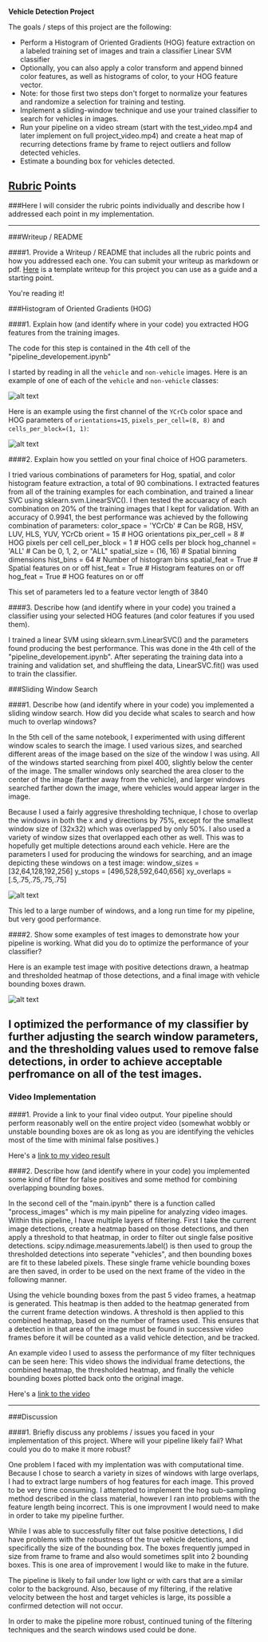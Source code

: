 **Vehicle Detection Project**

The goals / steps of this project are the following:

* Perform a Histogram of Oriented Gradients (HOG) feature extraction on a labeled training set of images and train a classifier Linear SVM classifier
* Optionally, you can also apply a color transform and append binned color features, as well as histograms of color, to your HOG feature vector. 
* Note: for those first two steps don't forget to normalize your features and randomize a selection for training and testing.
* Implement a sliding-window technique and use your trained classifier to search for vehicles in images.
* Run your pipeline on a video stream (start with the test_video.mp4 and later implement on full project_video.mp4) and create a heat map of recurring detections frame by frame to reject outliers and follow detected vehicles.
* Estimate a bounding box for vehicles detected.

[//]: # (Image References)
[image1]: ./output_images/car_notcar.png
[image2]: ./output_images/Hogs.jpg
[image3]: ./output_images/testboxes.jpg
[image4]: ./output_images/test_perf2.jpg

[video1]: ./project_video_detections.mp4
[video2]: ./project_video_test.mp4

## [Rubric](https://review.udacity.com/#!/rubrics/513/view) Points
###Here I will consider the rubric points individually and describe how I addressed each point in my implementation.  

---
###Writeup / README

####1. Provide a Writeup / README that includes all the rubric points and how you addressed each one.  You can submit your writeup as markdown or pdf.  [Here](https://github.com/udacity/CarND-Vehicle-Detection/blob/master/writeup_template.md) is a template writeup for this project you can use as a guide and a starting point.  

You're reading it!

###Histogram of Oriented Gradients (HOG)

####1. Explain how (and identify where in your code) you extracted HOG features from the training images.

The code for this step is contained in the 4th cell of the "pipeline_developement.ipynb"

I started by reading in all the `vehicle` and `non-vehicle` images.  Here is an example of one of each of the `vehicle` and `non-vehicle` classes:

![alt text][image1]

Here is an example using the first channel of the `YCrCb` color space and HOG parameters of `orientations=15`, `pixels_per_cell=(8, 8)` and `cells_per_block=(1, 1)`:

![alt text][image2]

####2. Explain how you settled on your final choice of HOG parameters.

I tried various combinations of parameters for Hog, spatial, and color histogram feature extraction, a total of 90 combinations. I extracted features from all of the training examples for each combination, and trained a linear SVC using sklearn.svm.LinearSVC(). I then tested the accuaracy of each combination on 20% of the training images that I kept for validation. With an accuracy of 0.9941, the best performance was achieved by the following combination of parameters:
color_space = 'YCrCb' # Can be RGB, HSV, LUV, HLS, YUV, YCrCb
orient = 15  # HOG orientations
pix_per_cell = 8 # HOG pixels per cell
cell_per_block = 1 # HOG cells per block
hog_channel = 'ALL' # Can be 0, 1, 2, or "ALL"
spatial_size = (16, 16) # Spatial binning dimensions
hist_bins = 64    # Number of histogram bins
spatial_feat = True # Spatial features on or off
hist_feat = True # Histogram features on or off
hog_feat = True # HOG features on or off

This set of parameters led to a feature vector length of 3840

####3. Describe how (and identify where in your code) you trained a classifier using your selected HOG features (and color features if you used them).

I trained a linear SVM using sklearn.svm.LinearSVC() and the parameters found producing the best performance. This was done in the 4th cell of the "pipeline_developement.ipynb". After seperating the training data into a training and validation set, and shuffleing the data, LinearSVC.fit() was used to train the classifier.

###Sliding Window Search

####1. Describe how (and identify where in your code) you implemented a sliding window search.  How did you decide what scales to search and how much to overlap windows?

In the 5th cell of the same notebook, I experimented with using different window scales to search the image. I used various sizes, and searched different areas of the image based on the size of the window I was using. All of the windows started searching from pixel 400, slightly below the center of the image. The smaller windows only searched the area closer to the center of the image (farther away from the vehicle), and larger windows searched farther down the image, where vehicles would appear larger in the image.

Because I used a fairly aggresive thresholding technique, I chose to overlap the windows in both the x and y directions by 75%, except for the smallest window size of (32x32) which was overlapped by only 50%. I also used a variety of window sizes that overlapped each other as well. This was to hopefully get multiple detections around each vehicle. Here are the parameters I used for producing the windows for searching, and an image depicting these windows on a test image:
window_sizes = [32,64,128,192,256]
y_stops = [496,528,592,640,656]
xy_overlaps = [.5,.75,.75,.75,.75]

![alt text][image3]

This led to a large number of windows, and a long run time for my pipeline, but very good performance.

####2. Show some examples of test images to demonstrate how your pipeline is working.  What did you do to optimize the performance of your classifier?

Here is an example test image with positive detections drawn, a heatmap and thresholded heatmap of those detections, and a final image with vehicle bounding boxes drawn.
 
![alt text][image4]

I optimized the performance of my classifier by further adjusting the search window parameters, and the thresholding values used to remove false detections, in order to achieve acceptable perfromance on all of the test images.
---

### Video Implementation

####1. Provide a link to your final video output.  Your pipeline should perform reasonably well on the entire project video (somewhat wobbly or unstable bounding boxes are ok as long as you are identifying the vehicles most of the time with minimal false positives.)

Here's a [link to my video result](./project_video_detections.mp4)


####2. Describe how (and identify where in your code) you implemented some kind of filter for false positives and some method for combining overlapping bounding boxes.

In the second cell of the "main.ipynb" there is a function called "process_images" which is my main pipeline for analyzing video images. Within this pipeline, I have multiple layers of filtering. First I take the current image detections, create a heatmap based on those detections, and then apply a threshold to that heatmap, in order to filter out single false positive detections. scipy.ndimage.measurements.label() is then used to group the thresholded detections into seperate "vehicles", and then bounding boxes are fit to these labeled pixels. These single frame vehicle bounding boxes are then saved, in order to be used on the next frame of the video in the following manner.

Using the vehicle bounding boxes from the past 5 video frames, a heatmap is generated. This heatmap is then added to the heatmap generated from the current frame detection windows. A threshold is then applied to this combined heatmap, based on the number of frames used. This ensures that a detection in that area of the image must be found in successive video frames before it will be counted as a valid vehicle detection, and be tracked. 

An example video I used to assess the performance of my filter techniques can be seen here: This video shows the individual frame detections, the combined heatmap, the thresholded heatmap, and finally the vehicle bounding boxes plotted back onto the original image.

Here's a [link to the video](./project_video_test.mp4)

---

###Discussion

####1. Briefly discuss any problems / issues you faced in your implementation of this project.  Where will your pipeline likely fail?  What could you do to make it more robust?

One problem I faced with my implentation was with computational time. Because I chose to search a variety in sizes of windows with large overlaps, I had to extract large numbers of hog features for each image. This proved to be very time consuming. I attempted to implement the hog sub-sampling method described in the class material, however I ran into problems with the feature length being incorrect. This is one improvment I would need to make in order to take my pipeline further. 

While I was able to successfully filter out false positive detections, I did have problems with the robustness of the true vehicle detections, and specifically the size of the bounding box. The boxes frequently jumped in size from frame to frame and also would sometimes split into 2 bounding boxes. This is one area of improvement I would like to make in the future. 

The pipeline is likely to fail under low light or with cars that are a similar color to the background. Also, because of my filtering, if the relative velocity between the host and target vehicles is large, its possible a confirmed detection will not occur. 

In order to make the pipeline more robust, continued tuning of the filtering techniques and the search windows used could be done. 

